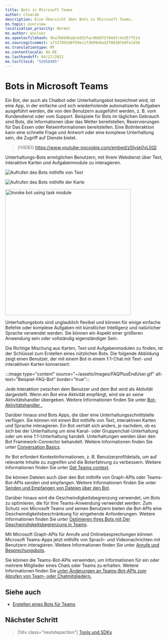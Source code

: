 ```yaml
---
title: Bots in Microsoft Teams
author: clearab
description: Eine Übersicht über Bots in Microsoft Teams.
ms.topic: overview
localization_priority: Normal
ms.author: anclear
ms.openlocfilehash: 9ba7b6b96a8cbd55fac968975794d7c41d57f514
ms.sourcegitcommit: a732789190f59ec1f3699e8ad2f06387e8fe1458
ms.translationtype: MT
ms.contentlocale: de-DE
ms.lasthandoff: 04/27/2021
ms.locfileid: "52058495"
---
```

# <a name="bots-in-microsoft-teams"></a>Bots in Microsoft Teams

Ein Bot, der auch als Chatbot oder Unterhaltungsbot bezeichnet wird, ist eine App, in der einfache und sich wiederholende automatisierte Aufgaben ausgeführt werden, die von den Benutzern ausgeführt werden, z. B. vom Kundendienst oder vom Support. Beispiele für Bots im täglichen Gebrauch sind Bots, die Informationen über das Wetter bereitstellen, Reservierungen für Das Essen oder Reiseinformationen bereitstellen. Eine Botinteraktion kann eine schnelle Frage und Antwort oder eine komplexe Unterhaltung sein, die Zugriff auf Dienste bietet.

> [!VIDEO https://www.youtube-nocookie.com/embed/zSIysk0yL0Q]

Unterhaltungs-Bots ermöglichen Benutzern, mit Ihrem Webdienst über Text, interaktive Karten und Aufgabenmodule zu interagieren.

![Aufrufen des Bots mithilfe von Text](~/assets/images/invokebotwithtext.png)

![Aufrufen des Bots mithilfe der Karte](~/assets/images/invokebotwithcard.png)

<img src="~/assets/images/task-module-example.png" alt="Invoke bot using task module" width="400"/>

Unterhaltungsbots sind unglaublich flexibel und können für einige einfache Befehle oder komplexe Aufgaben mit künstlicher Intelligenz und natürlicher Sprache verwendet werden. Sie können ein Aspekt einer größeren Anwendung sein oder vollständig eigenständiger Sein.

Die Richtige Mischung aus Karten, Text und Aufgabenmodulen zu finden, ist der Schlüssel zum Erstellen eines nützlichen Bots. Die folgende Abbildung zeigt einen Benutzer, der mit einem Bot in einem 1:1-Chat mit Text- und interaktiven Karten konversiert:

:::image type="content" source="~/assets/images/FAQPlusEndUser.gif" alt-text="Beispiel-FAQ-Bot" border="true":::

Jede Interaktion zwischen dem Benutzer und dem Bot wird als Aktivität dargestellt. Wenn ein Bot eine Aktivität empfängt, wird sie an seine Aktivitätshandler übergeben. Weitere Informationen finden Sie unter [Bot-Aktivitätshandler .](~/bots/bot-basics.md) 

Darüber hinaus sind Bots Apps, die über eine Unterhaltungsschnittstelle verfügen. Sie können mit einem Bot mithilfe von Text, interaktiven Karten und Sprache interagieren. Ein Bot verhält sich anders, je nachdem, ob es sich bei der Unterhaltung um eine Kanal- oder Gruppenchat-Unterhaltung oder um eine 1:1-Unterhaltung handelt. Unterhaltungen werden über den Bot Framework-Connector behandelt. Weitere Informationen finden Sie unter [Conversation Basics](~/bots/how-to/conversations/conversation-basics.md).

Ihr Bot erfordert Kontextinformationen, z. B. Benutzerprofildetails, um auf relevante Inhalte zu zugreifen und die Boterfahrung zu verbessern. Weitere Informationen finden Sie unter [Get Teams context](~/bots/how-to/get-teams-context.md). 

Sie können Dateien auch über den Bot mithilfe von Graph-APIs oder Teams-Bot-APIs senden und empfangen. Weitere Informationen finden Sie unter [Senden und Empfangen von Dateien über den Bot](~/bots/how-to/bots-filesv4.md).

Darüber hinaus wird die Geschwindigkeitsbegrenzung verwendet, um Bots zu optimieren, die für Ihre Teams-Anwendung verwendet werden. Zum Schutz von Microsoft Teams und seinen Benutzern bieten die Bot-APIs eine Geschwindigkeitsbeschränkung für eingehende Anforderungen. Weitere Informationen finden Sie unter [Optimieren Ihres Bots mit Der Geschwindigkeitsbegrenzung in Teams](~/bots/how-to/rate-limit.md).

Mit Microsoft Graph-APIs für Anrufe und Onlinebesprechungen können Microsoft Teams-Apps jetzt mithilfe von Sprach- und Videonachrichten mit Benutzern interagieren. Weitere Informationen finden Sie unter [Anrufe und Besprechungsbots](~/bots/calls-and-meetings/calls-meetings-bots-overview.md). 

Sie können die Teams-Bot-APIs verwenden, um Informationen für ein oder mehrere Mitglieder eines Chats oder Teams zu erhalten. Weitere Informationen finden Sie [unter Änderungen an Teams-Bot-APIs zum Abrufen von Team- oder Chatmitgliedern.](~/resources/team-chat-member-api-changes.md)

## <a name="see-also"></a>Siehe auch

- [Erstellen eines Bots für Teams](~/bots/how-to/create-a-bot-for-teams.md)

## <a name="next-step"></a>Nächster Schritt

> [!div class="nextstepaction"]
> [Tools und SDKs](~/bots/bot-features.md)
